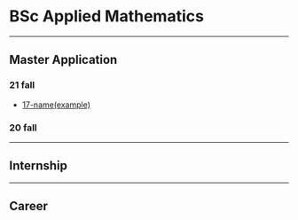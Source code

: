 # BSc Applied Mathematics

------

## Master Application

### 21 fall

- [17-name(example)](grad-application/school-of-science/applied-mathematics/17-name-UK.md)

### 20 fall

------

## Internship

------

## Career



